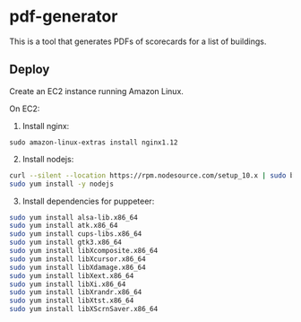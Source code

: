 # pdf-generator

This is a tool that generates PDFs of scorecards for a list of buildings.

## Deploy

Create an EC2 instance running Amazon Linux.

On EC2:

 1. Install nginx:

 `sudo amazon-linux-extras install nginx1.12`

 2. Install nodejs:

 ```bash
 curl --silent --location https://rpm.nodesource.com/setup_10.x | sudo bash -
 sudo yum install -y nodejs
 ```

 3. Install dependencies for puppeteer:

 ```bash
 sudo yum install alsa-lib.x86_64
 sudo yum install atk.x86_64
 sudo yum install cups-libs.x86_64
 sudo yum install gtk3.x86_64
 sudo yum install libXcomposite.x86_64
 sudo yum install libXcursor.x86_64
 sudo yum install libXdamage.x86_64
 sudo yum install libXext.x86_64
 sudo yum install libXi.x86_64
 sudo yum install libXrandr.x86_64
 sudo yum install libXtst.x86_64
 sudo yum install libXScrnSaver.x86_64
 ```
